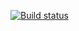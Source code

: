 [![Build status](https://ci.appveyor.com/api/projects/status/firnn4mtwp1u1w23?svg=true)](https://ci.appveyor.com/project/Ivan-Danilov996/sorting)